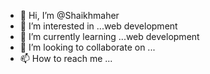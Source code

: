 - 👋 Hi, I’m @Shaikhmaher
- 👀 I’m interested in ...web development 
- 🌱 I’m currently learning ...web development 
- 💞️ I’m looking to collaborate on ...
- 📫 How to reach me ...

<!---
Shaikhmaher/Shaikhmaher is a ✨ special ✨ repository because its `README.md` (this file) appears on your GitHub profile.
You can click the Preview link to take a look at your changes.
--->
